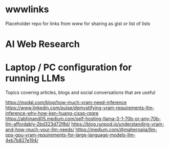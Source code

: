 # wwwlinks
Placeholder repo for links from www for sharing as gist or list of lists

# AI Web Research

# Laptop / PC configuration for running LLMs 
Topics covering articles, blogs and social conversations that are useful

https://modal.com/blog/how-much-vram-need-inference
https://www.linkedin.com/pulse/demystifying-vram-requirements-llm-inference-why-how-ken-huang-cissp-rqqre
https://abhinand05.medium.com/self-hosting-llama-3-1-70b-or-any-70b-llm-affordably-2bd323d72f8d/
https://blog.runpod.io/understanding-vram-and-how-much-your-llm-needs/
https://medium.com/@mahernaija/llm-ops-gpu-vram-requirements-for-large-language-models-llm-4eb7b827e194/
